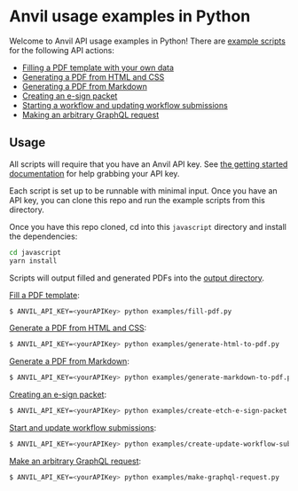 # Anvil usage examples in Python

Welcome to Anvil API usage examples in Python! There are [example scripts](examples) for the following API actions:

* [Filling a PDF template with your own data](examples/fill-pdf.py)
* [Generating a PDF from HTML and CSS](examples/generate-html-to-pdf.py)
* [Generating a PDF from Markdown](examples/generate-markdown-to-pdf.py)
* [Creating an e-sign packet](examples/create-etch-e-sign-packet.py)
* [Starting a workflow and updating workflow submissions](examples/create-update-workflow-submission.py)
* [Making an arbitrary GraphQL request](examples/make-graphql-request.py)

## Usage

All scripts will require that you have an Anvil API key.
See [the getting started documentation](https://www.useanvil.com/docs/api/getting-started) for help grabbing your API
key.

Each script is set up to be runnable with minimal input. Once you have an API key, you can clone this repo and run the
example scripts from this directory.

Once you have this repo cloned, cd into this `javascript` directory and install the dependencies:

```sh
cd javascript
yarn install
```

Scripts will output filled and generated PDFs into the [output directory](output).

[Fill a PDF template](examples/fill-pdf.py):

```sh
$ ANVIL_API_KEY=<yourAPIKey> python examples/fill-pdf.py
```

[Generate a PDF from HTML and CSS](examples/generate-html-to-pdf.py):

```sh
$ ANVIL_API_KEY=<yourAPIKey> python examples/generate-html-to-pdf.py
```

[Generate a PDF from Markdown](examples/generate-markdown-to-pdf.py):

```sh
$ ANVIL_API_KEY=<yourAPIKey> python examples/generate-markdown-to-pdf.py
```

[Creating an e-sign packet](examples/create-etch-e-sign-packet.py):

```sh
$ ANVIL_API_KEY=<yourAPIKey> python examples/create-etch-e-sign-packet.py <your-real-email@address.com>
```

[Start and update workflow submissions](examples/create-update-workflow-submission.py):

```sh
$ ANVIL_API_KEY=<yourAPIKey> python examples/create-update-workflow-submission.py <your-org-slug>
```

[Make an arbitrary GraphQL request](examples/make-graphql-request.py):

```sh
$ ANVIL_API_KEY=<yourAPIKey> python examples/make-graphql-request.py
```
